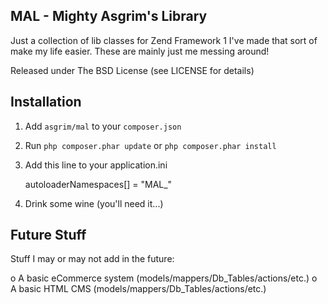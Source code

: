 MAL - Mighty Asgrim's Library
----------------------------
Just a collection of lib classes for Zend Framework 1 I've made that sort of make my life easier. These are mainly just me messing around!

Released under The BSD License (see LICENSE for details)

Installation
----------------------------
1. Add `asgrim/mal` to your `composer.json`
2. Run `php composer.phar update` or `php composer.phar install`
3. Add this line to your application.ini

    autoloaderNamespaces[] = "MAL_"

4. Drink some wine (you'll need it...)

Future Stuff
----------------------------
Stuff I may or may not add in the future:

 o A basic eCommerce system (models/mappers/Db_Tables/actions/etc.)
 o A basic HTML CMS (models/mappers/Db_Tables/actions/etc.)

